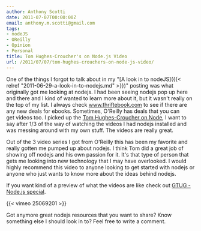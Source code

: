 ```yaml
---
author: Anthony Scotti
date: 2011-07-07T00:00:00Z
email: anthony.m.scotti@gmail.com
tags:
- nodeJS
- OReilly
- Opinion
- Personal
title: Tom Hughes-Croucher's on Node.js Video
url: /2011/07/07/tom-hughes-crouchers-on-node-js-video/
---
```


One of the things I forgot to talk about in my "[A look in to nodeJS]({{< relref "2011-06-29-a-look-in-to-nodejs.md" >}})" posting was what originally got me looking at nodejs. I had been seeing nodejs pop up here and there and I kind of wanted to learn more about it, but it wasn't really on the top of my list. I always check www.thriftebook.com to see if there are any new deals for ebooks. Sometimes, O'Reilly has deals that you can get videos too. I picked up the [Tom Hughes-Croucher on Node](http://oreilly.com/catalog/0636920017080), I want to say after 1/3 of the way of watching the videos I had nodejs installed and was messing around with my own stuff. The videos are really great.

Out of the 3 video series I got from O'Reilly this has been my favorite and really gotten me pumped up about nodejs. I think Tom did a great job of showing off nodejs and his own passion for it. It's that type of person that gets me looking into new technology that I may have overlooked. I would highly recommend this video to anyone looking to get started with nodejs or anyone who just wants to know more about the ideas behind nodejs.

If you want kind of a preview of what the videos are like check out [GTUG - Node.js special](http://vimeo.com/25069201).

{{< vimeo 25069201 >}}

Got anymore great nodejs resources that you want to share? Know something else I should look in to? Feel free to write a comment.
